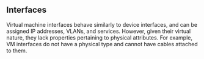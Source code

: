 ## Interfaces

Virtual machine interfaces behave similarly to device interfaces, and can be assigned IP addresses, VLANs, and services. However, given their virtual nature, they lack properties pertaining to physical attributes. For example, VM interfaces do not have a physical type and cannot have cables attached to them.
